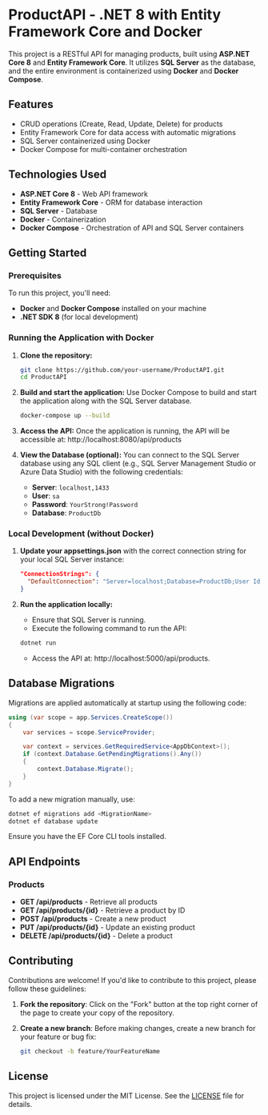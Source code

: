 # **ProductAPI - .NET 8 with Entity Framework Core and Docker**

This project is a RESTful API for managing products, built using **ASP.NET Core 8** and **Entity Framework Core**. It utilizes **SQL Server** as the database, and the entire environment is containerized using **Docker** and **Docker Compose**.

## **Features**

-   CRUD operations (Create, Read, Update, Delete) for products
-   Entity Framework Core for data access with automatic migrations
-   SQL Server containerized using Docker
-   Docker Compose for multi-container orchestration

## **Technologies Used**

-   **ASP.NET Core 8** - Web API framework
-   **Entity Framework Core** - ORM for database interaction
-   **SQL Server** - Database
-   **Docker** - Containerization
-   **Docker Compose** - Orchestration of API and SQL Server containers

## **Getting Started**

### **Prerequisites**

To run this project, you'll need:

-   **Docker** and **Docker Compose** installed on your machine
-   **.NET SDK 8** (for local development)

### **Running the Application with Docker**

1. **Clone the repository:**

    ```bash
    git clone https://github.com/your-username/ProductAPI.git
    cd ProductAPI
    ```

2. **Build and start the application:**
   Use Docker Compose to build and start the application along with the SQL Server database.

    ```bash
    docker-compose up --build
    ```

3. **Access the API:**
   Once the application is running, the API will be accessible at:
   http://localhost:8080/api/products

4. **View the Database (optional):**
   You can connect to the SQL Server database using any SQL client (e.g., SQL Server Management Studio or Azure Data Studio) with the following credentials:

    - **Server**: `localhost,1433`
    - **User**: `sa`
    - **Password**: `YourStrong!Password`
    - **Database**: `ProductDb`

### **Local Development (without Docker)**

1. **Update your appsettings.json** with the correct connection string for your local SQL Server instance:

    ```json
    "ConnectionStrings": {
      "DefaultConnection": "Server=localhost;Database=ProductDb;User Id=sa;Password=YourStrong!Password;TrustServerCertificate=True;"
    }
    ```

2. **Run the application locally:**

    - Ensure that SQL Server is running.
    - Execute the following command to run the API:

    ```bash
    dotnet run
    ```

    - Access the API at: http://localhost:5000/api/products.

## **Database Migrations**

Migrations are applied automatically at startup using the following code:

```csharp
using (var scope = app.Services.CreateScope())
{
    var services = scope.ServiceProvider;

    var context = services.GetRequiredService<AppDbContext>();
    if (context.Database.GetPendingMigrations().Any())
    {
        context.Database.Migrate();
    }
}
```

To add a new migration manually, use:

```bash
dotnet ef migrations add <MigrationName>
dotnet ef database update

```

Ensure you have the EF Core CLI tools installed.

## **API Endpoints**

### **Products**

-   **GET /api/products** - Retrieve all products
-   **GET /api/products/{id}** - Retrieve a product by ID
-   **POST /api/products** - Create a new product
-   **PUT /api/products/{id}** - Update an existing product
-   **DELETE /api/products/{id}** - Delete a product

## **Contributing**

Contributions are welcome! If you'd like to contribute to this project, please follow these guidelines:

1. **Fork the repository**: Click on the "Fork" button at the top right corner of the page to create your copy of the repository.

2. **Create a new branch**: Before making changes, create a new branch for your feature or bug fix:

    ```bash
    git checkout -b feature/YourFeatureName
    ```

## **License**

This project is licensed under the MIT License. See the [LICENSE](./LICENSE) file for details.

